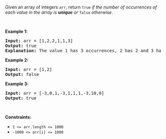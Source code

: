 <p>Given an array of integers <code>arr</code>, return <code>true</code> <em>if the number of occurrences of each value in the array is <strong>unique</strong> or </em><code>false</code><em> otherwise</em>.</p>

<p>&nbsp;</p> 
<p><strong class="example">Example 1:</strong></p>

<pre>
<strong>Input:</strong> arr = [1,2,2,1,1,3]
<strong>Output:</strong> true
<strong>Explanation:</strong>&nbsp;The value 1 has 3 occurrences, 2 has 2 and 3 has 1. No two values have the same number of occurrences.</pre>

<p><strong class="example">Example 2:</strong></p>

<pre>
<strong>Input:</strong> arr = [1,2]
<strong>Output:</strong> false
</pre>

<p><strong class="example">Example 3:</strong></p>

<pre>
<strong>Input:</strong> arr = [-3,0,1,-3,1,1,1,-3,10,0]
<strong>Output:</strong> true
</pre>

<p>&nbsp;</p> 
<p><strong>Constraints:</strong></p>

<ul> 
 <li><code>1 &lt;= arr.length &lt;= 1000</code></li> 
 <li><code>-1000 &lt;= arr[i] &lt;= 1000</code></li> 
</ul>
